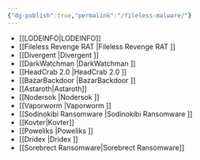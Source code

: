 ```yaml
---
{"dg-publish":true,"permalink":"/fileless-malware/"}
---
```


- [[LODEINFO\|LODEINFO]]
- [[Fileless Revenge RAT \|Fileless Revenge RAT ]]
- [[Divergent \|Divergent ]]
- [[DarkWatchman \|DarkWatchman ]]
- [[HeadCrab 2.0 \|HeadCrab 2.0 ]]
- [[BazarBackdoor \|BazarBackdoor ]]
- [[Astaroth\|Astaroth]]
- [[Nodersok \|Nodersok ]]
- [[Vaporworm \|Vaporworm ]]
- [[Sodinokibi Ransomware \|Sodinokibi Ransomware ]]
- [[Kovter\|Kovter]]
- [[Poweliks \|Poweliks ]]
- [[Dridex \|Dridex ]]
- [[Sorebrect Ransomware\|Sorebrect Ransomware]]
